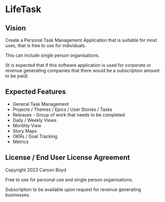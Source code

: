 # LifeTask
## Vision
Create a Personal Task Management Application that is suitable for most uses, that is free to use for individuals.

This can include single person organisations.

(It is expected that if this software application is used for corporate or revenue generating companies that there would be a subscription amount to be paid)

## Expected Features

- General Task Management
- Projects / Themes / Epics / User Stories / Tasks
- Releases - Group of work that needs to be completed
- Daily / Weekly Views
- Monthly View
- Story Maps
- OKRs / Goal Tracking
- Metrics

## License / End User License Agreement
Copyright 2023 Carson Boyd

Free to use for personal use and single person organisations.

Subscription to be available upon request for revenue generating businesses.
